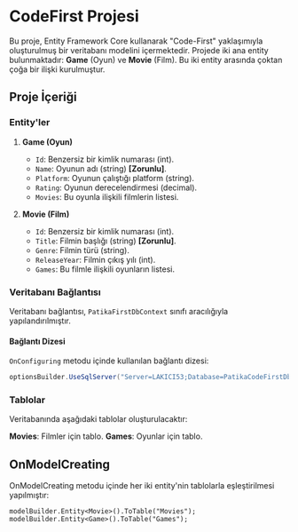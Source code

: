 # CodeFirst Projesi

Bu proje, Entity Framework Core kullanarak "Code-First" yaklaşımıyla oluşturulmuş bir veritabanı modelini içermektedir. Projede iki ana entity bulunmaktadır: **Game** (Oyun) ve **Movie** (Film). Bu iki entity arasında çoktan çoğa bir ilişki kurulmuştur.

## Proje İçeriği

### Entity'ler
1. **Game (Oyun)**
   - `Id`: Benzersiz bir kimlik numarası (int).
   - `Name`: Oyunun adı (string) **[Zorunlu]**.
   - `Platform`: Oyunun çalıştığı platform (string).
   - `Rating`: Oyunun derecelendirmesi (decimal).
   - `Movies`: Bu oyunla ilişkili filmlerin listesi.

2. **Movie (Film)**
   - `Id`: Benzersiz bir kimlik numarası (int).
   - `Title`: Filmin başlığı (string) **[Zorunlu]**.
   - `Genre`: Filmin türü (string).
   - `ReleaseYear`: Filmin çıkış yılı (int).
   - `Games`: Bu filmle ilişkili oyunların listesi.

### Veritabanı Bağlantısı
Veritabanı bağlantısı, `PatikaFirstDbContext` sınıfı aracılığıyla yapılandırılmıştır. 

#### Bağlantı Dizesi
`OnConfiguring` metodu içinde kullanılan bağlantı dizesi:
```csharp
optionsBuilder.UseSqlServer("Server=LAKICI53;Database=PatikaCodeFirstDb1;Trusted_Connection=True;TrustServerCertificate=True;");
```

### Tablolar
Veritabanında aşağıdaki tablolar oluşturulacaktır:

**Movies**: Filmler için tablo.
**Games**: Oyunlar için tablo.

## OnModelCreating
OnModelCreating metodu içinde her iki entity'nin tablolarla eşleştirilmesi yapılmıştır:
```
modelBuilder.Entity<Movie>().ToTable("Movies");
modelBuilder.Entity<Game>().ToTable("Games");
```

